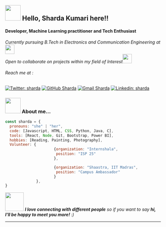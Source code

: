 <h2><img src="https://media.giphy.com/media/l1BgRvzvyk92jcQ9O/giphy.gif" width="50">  Hello, Sharda Kumari here!! </h2>
<h4>Developer, Machine Learning practitioner and Tech Enthusiast</h4>
<p><em>Currently pursuing B.Tech in Electronics and Communication Engineering at<a href="https://www.nitmz.ac.in/"></a><img src="https://media.giphy.com/media/fYSnHlufseco8Fh93Z/giphy.gif" width="30"></br>Open to collaborate on projects within my field of Interest</a><img src="https://media.giphy.com/media/WUlplcMpOCEmTGBtBW/giphy.gif" width="30"> 
</em></p>

<h6>Reach me at :</h6>

[![Twitter: sharda](https://img.shields.io/twitter/follow/sharda9_singh?label=Follow)](https://twitter.com/sharda9_singh)
[![GitHub Sharda](https://img.shields.io/badge/GitHub-1000?label=Sharda&logo=github&logoColor=white)](https://github.com/shardakumari505)
[![Gmail Sharda](https://img.shields.io/badge/Gmail-D14836?style=for-the-badge&logo=gmail&logoColor=white)](shardakumari505@gmail.com)
[![Linkedin: sharda](https://img.shields.io/badge/LinkedIn-0077B5?label=sharda&style=sharda&logo=linkedin&logoColor=white)](https://www.linkedin.com/in/sharda-k-359592201/)

### <img src="https://media.giphy.com/media/VgCDAzcKvsR6OM0uWg/giphy.gif" width="50"> About me...  

```javascript
const sharda = {
  pronouns: "she" | "her",
  code: [Javascript, HTML, CSS, Python, Java, C],
  tools: [React, Node, Git, Bootstrap, Power BI],
  hobbies: [Reading, Painting, Photography],
  Volunteer: {
                      {organization: "Internshala",
                       position: "ISP 25"
                      },

                      {organization: "Shaastra, IIT Madras",
                       position: "Campus Ambassador"
                      }
              },
}
```

<img src="https://media.giphy.com/media/LnQjpWaON8nhr21vNW/giphy.gif" width="60"> <em><b>I love connecting with different people</b> so if you want to say <b>hi, I'll be happy to meet you more!</b> :)</em>

---
